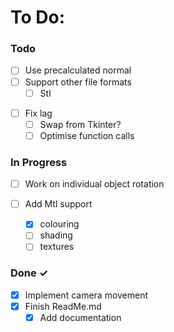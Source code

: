 # To Do:

### Todo

* [ ] Use precalculated normal
* [ ] Support other file formats
  * [ ] Stl

- [ ] Fix lag
  - [ ] Swap from Tkinter?
  - [ ] Optimise function calls

### In Progress

- [ ] Work on individual object rotation
- [ ] Add Mtl support

  - [X] colouring
  - [ ] shading
  - [ ] textures

### Done ✓

* [X] Implement camera movement
* [X] Finish ReadMe.md
  * [X] Add documentation
